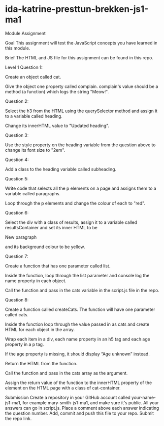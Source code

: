 # ida-katrine-presttun-brekken-js1-ma1
Module Assignment

Goal
  This assignment will test the JavaScript concepts you have learned in this module.

Brief
  The HTML and JS file for this assignment can be found in this repo.

Level 1
Question 1:

  Create an object called cat.

  Give the object one property called complain. complain's value should be a method (a function) which logs the string "Meow!".

Question 2:

  Select the h3 from the HTML using the querySelector method and assign it to a variable called heading.

  Change its innerHTML value to "Updated heading".

Question 3:

  Use the style property on the heading variable from the question above to change its font size to "2em".

Question 4:

  Add a class to the heading variable called subheading.

Question 5:

  Write code that selects all the p elements on a page and assigns them to a variable called paragraphs.

  Loop through the p elements and change the colour of each to "red".

Question 6:

  Select the div with a class of results, assign it to a variable called resultsContainer and set its inner HTML to be <p>New paragraph</p> and its background colour to be yellow.

Question 7:

  Create a function that has one parameter called list.

  Inside the function, loop through the list parameter and console log the name property in each object.

  Call the function and pass in the cats variable in the script.js file in the repo.

Question 8:

  Create a function called createCats. The function will have one parameter called cats.

  Inside the function loop through the value passed in as cats and create HTML for each object in the array.

  Wrap each item in a div, each name property in an h5 tag and each age property in a p tag.

  If the age property is missing, it should display “Age unknown” instead.

  Return the HTML from the function.

  Call the function and pass in the cats array as the argument.

  Assign the return value of the function to the innerHTML property of the element on the HTML page with a class of cat-container.

Submission
  Create a repository in your GitHub account called your-name-js1-ma1, for example mary-smith-js1-ma1, and make sure it's public.
  All your answers can go in script.js.
  Place a comment above each answer indicating the question number.
  Add, commit and push this file to your repo.
  Submit the repo link.
